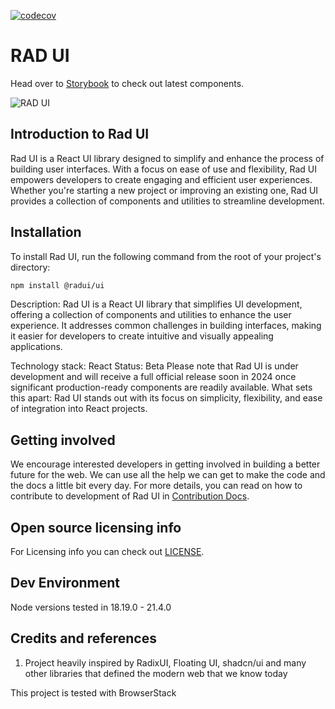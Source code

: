 [![codecov](https://codecov.io/gh/rad-ui/ui/graph/badge.svg?token=Z74MUHF5TN)](https://codecov.io/gh/rad-ui/ui)

# RAD UI

Head over to [Storybook](https://main--657eda33d6033847be90aaf8.chromatic.com/) to check out latest components.

![RAD UI](./assets/images/rad-ui-poster.png)
 
## Introduction to Rad UI

Rad UI is a React UI library designed to simplify and enhance the process of building user interfaces. With a focus on ease of use and flexibility, Rad UI empowers developers to create engaging and efficient user experiences. Whether you're starting a new project or improving an existing one, Rad UI provides a collection of components and utilities to streamline development.

## Installation

To install Rad UI, run the following command from the root of your project's directory:

```bash
npm install @radui/ui
```

Description: Rad UI is a React UI library that simplifies UI development, offering a collection of components and utilities to enhance the user experience. It addresses common challenges in building interfaces, making it easier for developers to create intuitive and visually appealing applications.

Technology stack: React
Status: Beta
Please note that Rad UI is under development and will receive a full official release soon in 2024 once significant production-ready components are readily available.
What sets this apart: Rad UI stands out with its focus on simplicity, flexibility, and ease of integration into React projects.
<!-- 

## Dependencies

Describe any dependencies that must be installed for this software to work.
This includes programming languages, databases or other storage mechanisms, build tools, frameworks, and so forth.
If specific versions of other software are required, or known not to work, call that out.

## Usage

Show users how to use the software.
Be specific.
Use appropriate formatting when showing code snippets.

## How to test the software

If the software includes automated tests, detail how to run those tests.

## Known issues

Document any known significant shortcomings with the software.

## Getting help

Instruct users how to get help with this software; this might include links to an issue tracker, wiki, mailing list, etc.

**Example**

If you have questions, concerns, bug reports, etc, please file an issue in this repository's Issue Tracker. -->

## Getting involved

We encourage interested developers in getting involved in building a better future for the web. We can use all the help we can get to make the code and the docs a little bit every day.
For more details, you can read on how to contribute to development of Rad UI in [Contribution Docs](https://www.rad-ui.com/docs/contributing/before-you-start).

## Open source licensing info

For Licensing info you can check out [LICENSE](LICENSE).

## Dev Environment

Node versions tested in 18.19.0 - 21.4.0

## Credits and references

1. Project heavily inspired by RadixUI, Floating UI, shadcn/ui and many other libraries that defined the modern web that we know today

This project is tested with BrowserStack

